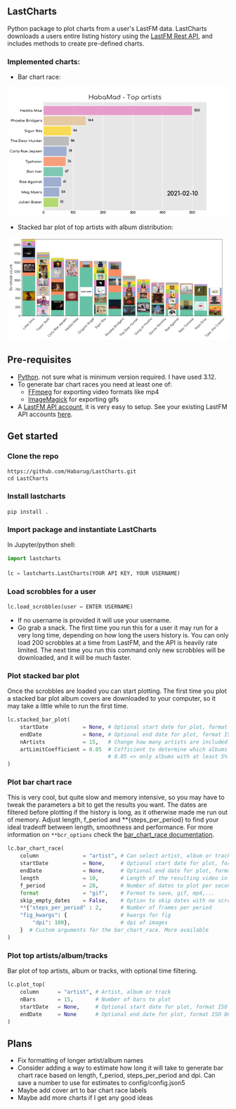 ## LastCharts

Python package to plot charts from a user's LastFM data. LastCharts downloads a users entire listing history using the [LastFM Rest API](https://www.last.fm/api/rest), and includes methods to create pre-defined charts. 

### Implemented charts:
- Bar chart race:

![bcr](./figures/Example_BCR_artist.gif)

- Stacked bar plot of top artists with album distribution:

![bcr](./figures/Example_topArtists_stackedbars.jpg)

## Pre-requisites

- [Python](https://www.python.org/). not sure what is minimum version required. I have used 3.12. 
- To generate bar chart races you need at least one of:
    - [FFmpeg](https://ffmpeg.org/) for exporting video formats like mp4
    - [ImageMagick](https://imagemagick.org/index.php) for exporting gifs
- A [LastFM API account](https://www.last.fm/api/account/create), it is very easy to setup. See your existing LastFM API accounts [here](https://www.last.fm/api/accounts).

## Get started

### Clone the repo

```
https://github.com/Habarug/LastCharts.git
cd LastCharts
```

### Install lastcharts
```
pip install .
```

### Import package and instantiate LastCharts
In Jupyter/python shell:
```python
import lastcharts

lc = lastcharts.LastCharts(YOUR API KEY, YOUR USERNAME)
```

### Load scrobbles for a user

```python
lc.load_scrobbles(user = ENTER USERNAME)
```
- If no username is provided it will use your username. 
- Go grab a snack. The first time you run this for a user it may run for a very long time, depending on how long the users history is. You can only load 200 scrobbles at a time from LastFM, and the API is heavily rate limited. The next time you run this command only new scrobbles will be downloaded, and it will be much faster. 

### Plot stacked bar plot

Once the scrobbles are loaded you can start plotting. The first time you plot a stacked bar plot album covers are downloaded to your computer, so it may take a little while to run the first time. 
```python
lc.stacked_bar_plot(
    startDate           = None, # Optional start date for plot, format ISO 8601 (YYYY-MM-DD)
    endDate             = None, # Optional end date for plot, format ISO 8601 (YYYY-MM-DD)
    nArtists            = 15,   # Change how many artists are included
    artLimitCoefficient = 0.05  # Cofficient to determine which albums will include cover art. 
                                # 0.05 => only albums with at least 5% of the highest bar will get a cover art
)
```

### Plot bar chart race

This is very cool, but quite slow and memory intensive, so you may have to tweak the parameters a bit to get the results you want. The dates are filtered before plotting if the history is long, as it otherwise made me run out of memory. Adjust length, f_period and **{steps_per_period} to find your ideal tradeoff between length, smoothness and performance. For more information on ```**bcr_options``` check the [bar_chart_race documentation](https://github.com/dexplo/bar_chart_race).

```python
lc.bar_chart_race(
    column              = "artist", # Can select artist, album or track
    startDate           = None,     # Optional start date for plot, format ISO 8601 (YYYY-MM-DD)
    endDate             = None,     # Optional end date for plot, format ISO 8601 (YYYY-MM-DD)
    length              = 10,       # Length of the resulting video in seconds
    f_period            = 20,       # Number of dates to plot per second
    format              = "gif",    # Format to save, gif, mp4,...
    skip_empty_dates    = False,    # Option to skip dates with no scrobbles           
    **{"steps_per_period" : 2,      # Number of frames per period
    "fig_kwargs": {                 # kwargs for fig
        "dpi": 100},                # dpi of images
    }  # Custom arguments for the bar_chart_race. More available
)
```

### Plot top artists/album/tracks
Bar plot of top artists, album or tracks, with optional time filtering.

```python
lc.plot_top(
    column      = "artist", # Artist, album or track
    nBars       = 15,       # Number of bars to plot
    startDate   = None,     # Optional start date for plot, format ISO 8601 (YYYY-MM-DD)
    endDate     = None      # Optional end date for plot, format ISO 8601 (YYYY-MM-DD)
)
```

## Plans

- Fix formatting of longer artist/album names
- Consider adding a way to estimate how long it will take to generate bar chart race based on length, f_period, steps_per_period and dpi. Can save a number to use for estimates to config/config.json5
- Maybe add cover art to bar chart race labels
- Maybe add more charts if I get any good ideas